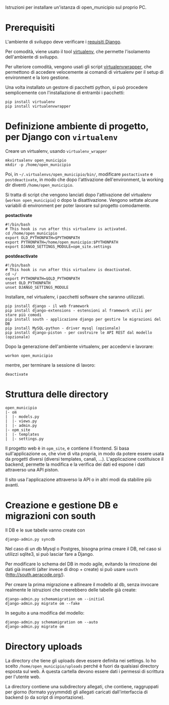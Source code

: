 Istruzioni per installare un'istanza di open_municipio sul proprio PC.

Prerequisiti
============

L'ambiente di sviluppo deve verificare i [requisiti Django](http://docs.djangoproject.com/en/dev/faq/install/).

Per comodità, viene usato il tool [virtualenv](http://www.arthurkoziel.com/2008/10/22/working-virtualenv/), che permette
l'isolamento dell'ambiente di sviluppo.

Per ulteriore comodità, vengono usati gli script [virtualenvwrapper](http://www.doughellmann.com/docs/virtualenvwrapper/), che permettono di accedere velocemente ai comandi di virtualenv per il setup di environment e la loro gestione.

Una volta installato un gestore di pacchetti python, si può procedere semplicemente con l'installazione di entrambi i pacchetti:

    pip install virtualenv
    pip install virtualenvwrapper



Definizione ambiente di progetto, per Django con `virtualenv`
=============================================================

Creare un virtualenv, usando `virtualenv_wrapper`

    mkvirtualenv open_municipio
    mkdir -p /home/open_municipio

Poi, in `~/.virtualenvs/open_municipio/bin/`, modificare `postactivate` e `postdeactivate`, in modo che dopo l'attivazione dell'environment, la working dir diventi `/home/open_municipio`.

Si tratta di script che vengono lanciati dopo l'attivazione del virtualenv (`workon open_municipio`) o dopo 
la disattivazione. Vengono settate alcune variabili di environment per poter lavorare sul progetto comodamente.

**postactivate**

    #!/bin/bash
    # This hook is run after this virtualenv is activated.
    cd /home/open_municipio
    export OLD_PYTHONPATH=$PYTHONPATH
    export PYTHONPATH=/home/open_municipio:$PYTHONPATH
    export DJANGO_SETTINGS_MODULE=opm_site.settings

**postdeactivate**

    #!/bin/bash
    # This hook is run after this virtualenv is deactivated.
    cd ~/
    export PYTHONPATH=$OLD_PYTHONPATH
    unset OLD_PYTHONPATH
    unset DJANGO_SETTINGS_MODULE

Installare, nel virtualenv, i pacchetti software che saranno utilizzati.

    pip install django - il web framework
    pip install django-extensions - estensioni al framework utili per stare più comodi
    pip install south - applicazione django per gestire le migrazioni del DB
    pip install MySQL-python - driver mysql (opzionale)
    pip install django-piston - per costruire le API REST dal modello (opzionale)


Dopo la generazione dell'ambiente virtualenv, per accedervi e lavorare:

    workon open_municipio
    
mentre, per terminare la sessione di lavoro:

    deactivate
    



Struttura delle directory
=========================
    open_municipio
    |- om
    |  |- models.py
    |  |- views.py
    |  |- admin.py
    |- opm_site
    |  |- templates
    |  |- settings.py


Il progetto web è in `opm_site`, e contiene il frontend. Si basa sull'applicazione `om`, che vive di vita propria,
in modo da potere essere usata da progetti diversi (diversi templates, canali, ...).
L'applicazione costituisce il backend, permette la modifica e la verifica dei dati ed espone i dati attraverso una API piston.

Il sito usa l'applicazione attraverso la API o in altri modi da stabilire più avanti.


Creazione e gestione DB e migrazioni con south
==============================================
Il DB e le sue tabelle vanno create con 

    django-admin.py syncdb

Nel caso di un db Mysql o Postgres, bisogna prima creare il DB, 
nel caso si utilizzi sqlite3, si può lasciar fare a Django.

Per modificare lo schema del DB in modo agile, evitando la rimozione dei dati già inseriti
(alter invece di drop + create) si può usare `south` (http://south.aeracode.org/).

Per creare la prima migrazione e allineare il modello al db, senza invocare realmente le istruzioni che creerebbero
delle tabelle già create:

    django-admin.py schemamigration om --initial
    django-admin.py migrate om --fake



In seguito a una modifica del modello:

    django-admin.py schemamigration om --auto
    django-admin.py migrate om


Directory uploads
=================
La directory che tiene gli uploads deve essere definita nei settings. Io ho scelto `/home/open_municipio/uploads`
perché è fuori da qualsiasi directory esposta sul web. A questa cartella devono essere dati i permessi di scrittura per
l'utente web.

La directory contiene una subdirectory allegati, che contiene, raggruppati per giorno (formato yyyymmdd) gli allegati
caricati dall'interfaccia di backend (o da script di importazione).


